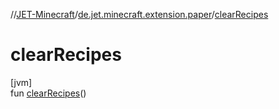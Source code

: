 //[JET-Minecraft](../../index.md)/[de.jet.minecraft.extension.paper](index.md)/[clearRecipes](clear-recipes.md)

# clearRecipes

[jvm]\
fun [clearRecipes](clear-recipes.md)()
